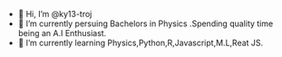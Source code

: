 - 👋 Hi, I’m @ky13-troj
- 👀 I’m currently persuing Bachelors in Physics .Spending quality time being an A.I Enthusiast.
- 🌱 I’m currently learning Physics,Python,R,Javascript,M.L,Reat JS.

<!---
ky13-troj/ky13-troj is a ✨ special ✨ repository because its `README.md` (this file) appears on your GitHub profile.
You can click the Preview link to take a look at your changes.
--->

